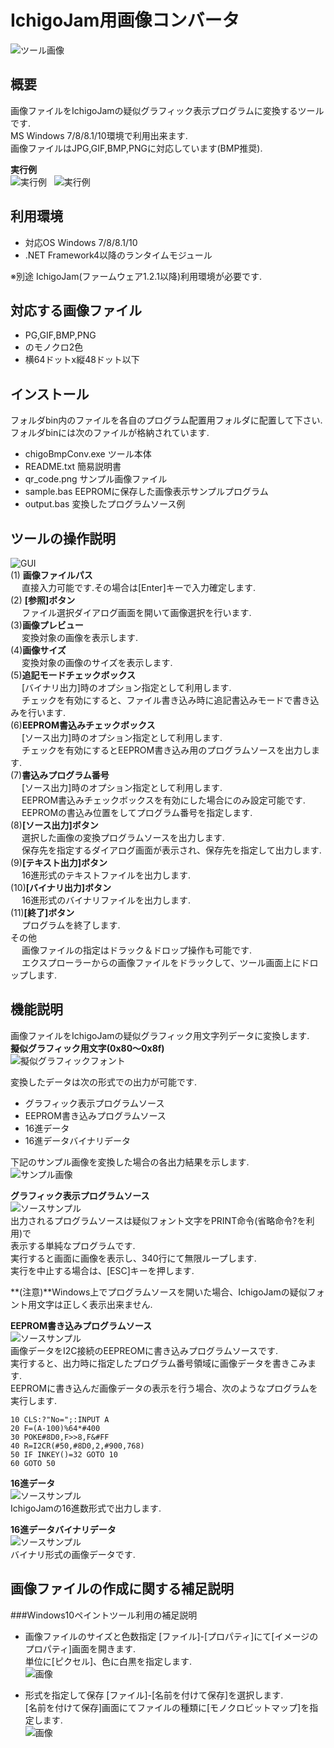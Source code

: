 # IchigoJam用画像コンバータ
![ツール画像](./image/top.jpg)  

## 概要
画像ファイルをIchigoJamの疑似グラフィック表示プログラムに変換するツールです.  
MS Windows 7/8/8.1/10環境で利用出来ます.  
画像ファイルはJPG,GIF,BMP,PNGに対応しています(BMP推奨).  

**実行例**  
![実行例](./image/09.jpg)  
![実行例](./image/10.jpg)  

## 利用環境
- 対応OS Windows 7/8/8.1/10  
- .NET Framework4以降のランタイムモジュール  

※別途 IchigoJam(ファームウェア1.2.1以降)利用環境が必要です.  

## 対応する画像ファイル
- PG,GIF,BMP,PNG  
- のモノクロ2色  
- 横64ドットx縦48ドット以下  

## インストール
フォルダbin内のファイルを各自のプログラム配置用フォルダに配置して下さい.  
フォルダbinには次のファイルが格納されています.  
- chigoBmpConv.exe ツール本体
- README.txt 簡易説明書
- qr_code.png サンプル画像ファイル
- sample.bas EEPROMに保存した画像表示サンプルプログラム
- output.bas 変換したプログラムソース例

## ツールの操作説明
![GUI](./image/ui.jpg)  
(1) **画像ファイルパス**  
　 直接入力可能です.その場合は[Enter]キーで入力確定します.  
(2) **[参照]ボタン**  
　 ファイル選択ダイアログ画面を開いて画像選択を行います.  
(3)**画像プレビュー**  
　 変換対象の画像を表示します.  
(4)**画像サイズ**  
　 変換対象の画像のサイズを表示します.  
(5)**追記モードチェックボックス**  
　 [バイナリ出力]時のオプション指定として利用します.  
　 チェックを有効にすると、ファイル書き込み時に追記書込みモードで書き込みを行います.  
(6)**EEPROM書込みチェックボックス**    
　 [ソース出力]時のオプション指定として利用します.  
　 チェックを有効にするとEEPROM書き込み用のプログラムソースを出力します.  
(7)**書込みプログラム番号**  
　 [ソース出力]時のオプション指定として利用します.  
　 EEPROM書込みチェックボックスを有効にした場合にのみ設定可能です.  
　 EEPROMの書込み位置をしてプログラム番号を指定します.  
(8)**[ソース出力]ボタン**  
　 選択した画像の変換プログラムソースを出力します.  
　 保存先を指定するダイアログ画面が表示され、保存先を指定して出力します.  
(9)**[テキスト出力]ボタン**  
　 16進形式のテキストファイルを出力します.  
(10)**[バイナリ出力]ボタン**  
　 16進形式のバイナリファイルを出力します.  
(11)**[終了]ボタン**  
　 プログラムを終了します.  
その他  
　 画像ファイルの指定はドラック＆ドロップ操作も可能です.  
　 エクスプローラーからの画像ファイルをドラックして、ツール画面上にドロップします.  
  

## 機能説明
画像ファイルをIchigoJamの疑似グラフィック用文字列データに変換します.  
 **擬似グラフィック用文字(0x80～0x8f)**  
 ![擬似グラフィックフォント](./image/01.png)  

変換したデータは次の形式での出力が可能です.  
- グラフィック表示プログラムソース  
- EEPROM書き込みプログラムソース  
- 16進データ  
- 16進データバイナリデータ  

下記のサンプル画像を変換した場合の各出力結果を示します.  
![サンプル画像](./image/02.jpg)  

**グラフィック表示プログラムソース**  
![ソースサンプル](./image/03.jpg)  
出力されるプログラムソースは疑似フォント文字をPRINT命令(省略命令?を利用)で  
表示する単純なプログラムです.  
実行すると画面に画像を表示し、340行にて無限ループします.  
実行を中止する場合は、[ESC]キーを押します.  

**(注意)**Windows上でプログラムソースを開いた場合、IchigoJamの疑似フォント用文字は正しく表示出来ません.  

**EEPROM書き込みプログラムソース**  
![ソースサンプル](./image/05.jpg)  
画像データをI2C接続のEEPREOMに書き込みプログラムソースです.  
実行すると、出力時に指定したプログラム番号領域に画像データを書きこみます.  
EEPROMに書き込んだ画像データの表示を行う場合、次のようなプログラムを実行します.  

```
10 CLS:?"No=";:INPUT A
20 F=(A-100)%64*#400
30 POKE#8D0,F>>8,F&#FF 
40 R=I2CR(#50,#8D0,2,#900,768)
50 IF INKEY()=32 GOTO 10
60 GOTO 50
```

**16進データ**  
![ソースサンプル](./image/04.jpg)  
IchigoJamの16進数形式で出力します.  

**16進データバイナリデータ**  
![ソースサンプル](./image/06.jpg)  
バイナリ形式の画像データです.  

## 画像ファイルの作成に関する補足説明
###Windows10ペイントツール利用の補足説明
- 画像ファイルのサイズと色数指定
 [ファイル]-[プロパティ]にて[イメージのプロパティ]画面を開きます.  
 単位に[ピクセル]、色に白黒を指定します.  
 ![画像](./image/08.jpg)

- 形式を指定して保存 
 [ファイル]-[名前を付けて保存]を選択します.  
 [名前を付けて保存]画面にてファイルの種類に[モノクロビットマップ]を指定します.  
 ![画像](./image/07.JPG)  
 

